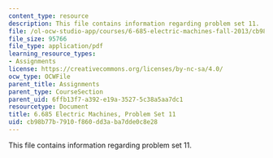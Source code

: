 ```yaml
---
content_type: resource
description: This file contains information regarding problem set 11.
file: /ol-ocw-studio-app/courses/6-685-electric-machines-fall-2013/cb98b77b7910f860dd3aba7dde0c8e28_MIT6_685F13_ps11.pdf
file_size: 95766
file_type: application/pdf
learning_resource_types:
- Assignments
license: https://creativecommons.org/licenses/by-nc-sa/4.0/
ocw_type: OCWFile
parent_title: Assignments
parent_type: CourseSection
parent_uid: 6ffb13f7-a392-e19a-3527-5c38a5aa7dc1
resourcetype: Document
title: 6.685 Electric Machines, Problem Set 11
uid: cb98b77b-7910-f860-dd3a-ba7dde0c8e28
---
```

This file contains information regarding problem set 11.